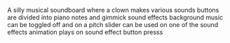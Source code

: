 A silly musical soundboard where a clown makes various sounds
buttons are divided into piano notes and gimmick sound effects
background music can be toggled off and on
a pitch slider can be used on one of the sound effects
animation plays on sound effect button presss

